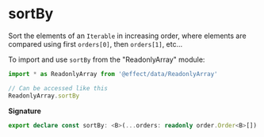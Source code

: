 # sortBy

Sort the elements of an `Iterable` in increasing order, where elements are compared
using first `orders[0]`, then `orders[1]`, etc...

To import and use `sortBy` from the "ReadonlyArray" module:

```ts
import * as ReadonlyArray from '@effect/data/ReadonlyArray'

// Can be accessed like this
ReadonlyArray.sortBy
```

**Signature**

```ts
export declare const sortBy: <B>(...orders: readonly order.Order<B>[]) => <A extends B>(self: Iterable<A>) => A[]
```
